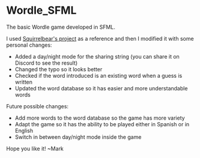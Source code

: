 # Wordle_SFML
The basic Wordle game developed in SFML.  
  
I used [Squirrelbear's project](https://github.com/Squirrelbear/Wordle-CPP-SMFL) as a reference and then I modified it with some personal changes:
* Added a day/night mode for the sharing string (you can share it on Discord to see the result)
* Changed the typo so it looks better
* Checked if the word introduced is an existing word when a guess is written
* Updated the word database so it has easier and more understandable words

Future possible changes:
* Add more words to the word database so the game has more variety
* Adapt the game so it has the ability to be played either in Spanish or in English
* Switch in between day/night mode inside the game

Hope you like it! ~Mark
